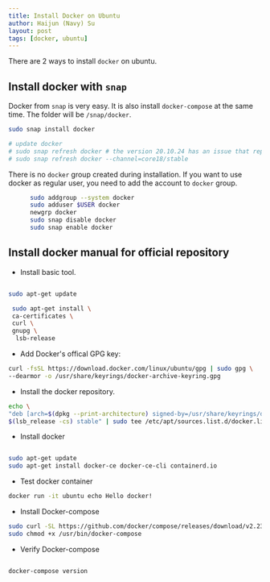 ```yaml
---
title: Install Docker on Ubuntu
author: Haijun (Navy) Su
layout: post
tags: [docker, ubuntu]
---
```


There are 2 ways to install `docker` on ubuntu.

## Install docker with `snap`

Docker from `snap` is very easy. It is also install `docker-compose` at the same time. The folder will be `/snap/docker`.

```bash
sudo snap install docker

# update docker
# sudo snap refresh docker # the version 20.10.24 has an issue that reports 'http: invalid Host header'
# sudo snap refresh docker --channel=core18/stable

```

There is no `docker` group created during installation. If you want to use docker as regular user, you need to add the account to `docker` group.

```bash
      sudo addgroup --system docker
      sudo adduser $USER docker
      newgrp docker
      sudo snap disable docker
      sudo snap enable docker
```

## Install docker manual for official repository

* Install basic tool.

```bash

sudo apt-get update

 sudo apt-get install \
 ca-certificates \
 curl \
 gnupg \
  lsb-release

```

* Add Docker's offical GPG key:

```bash
curl -fsSL https://download.docker.com/linux/ubuntu/gpg | sudo gpg \
--dearmor -o /usr/share/keyrings/docker-archive-keyring.gpg

```

* Install the docker repository.

```bash
echo \
"deb [arch=$(dpkg --print-architecture) signed-by=/usr/share/keyrings/docker-archive-keyring.gpg] https://download.docker.com/linux/ubuntu \
$(lsb_release -cs) stable" | sudo tee /etc/apt/sources.list.d/docker.list > /dev/null

```

* Install docker

```bash

sudo apt-get update
sudo apt-get install docker-ce docker-ce-cli containerd.io

```

* Test docker container

```bash
docker run -it ubuntu echo Hello docker!
```

* Install Docker-compose

```bash
sudo curl -SL https://github.com/docker/compose/releases/download/v2.23.0/docker-compose-linux-x86_64 -o /usr/bin/docker-compose
sudo chmod +x /usr/bin/docker-compose
```

* Verify Docker-compose

```bash

docker-compose version

```

